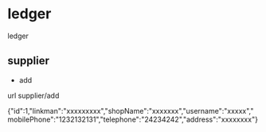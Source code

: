 # ledger
ledger

## supplier

- add 

url supplier/add

{"id":1,"linkman":"xxxxxxxxx","shopName":"xxxxxxx","username":"xxxxx","mobilePhone":"1232132131","telephone":"24234242","address":"xxxxxxxx"}